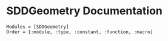 # SDDGeometry Documentation

```@autodocs
Modules = [SDDGeometry]
Order = [:module, :type, :constant, :function, :macro]
```
